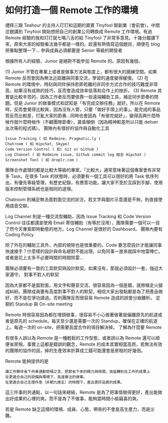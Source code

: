 # 如何打造一個 Remote 工作的環境

禮拜三跟 Teahour 的主持人玎玎和這期的嘉賓 Tinyfool 聊創業（會前會）。中間岔題講到 Tinyfool 開始想把自己的創業公司轉換成 Remote 工作環境。有過 Remote 經驗的我和玎玎就七嘴八舌的給 Tinyfool 了非常多意見。十幾分鐘講下來，原來大家的經驗看法幾乎都是一樣的。趁還有熱情寫這個題目，順便在 blog 把重點整理一下...
參與成員必須都要是 Senior 等級的開發者

根據所有人的經驗，Junior 是絕對不能參加 Remote 的。原因有幾個，

(1) Junior 不管在專業上或者是做事方法與態度上，都有很大的磨練空間。如果 Remote 反而會因為無法近距離與同事交流，學習的速度變得緩慢。
(2) 在 Remote 的環境中，時刻與同伴保持若即若離的非同步方式合作的技巧難度非常高，如果沒有成熟的技巧，反而會造成效率低落和合作上的挫折。
(3) Remote 其實是比較辛苦的，因為工作者反而要依靠一些遠端輔助工具，補足同步節奏的問題。但是 Junior 的做事模式和認知是「有完成交辦任務」就好。所以在 Remote 時，反而會覺得比較爽，因為沒有人管，只要「做好手頭上的事」。能完成的事品質反而比較差，打亂大家的節奏...同時也會因為「有做完就好」，變得高興什麼時候作就什麼時候作（不顧團隊節奏），晨昏顛倒（因為精神較差所以只能 deliver 出次等的程式碼）。
團隊內有很好的協作與自動化工具

    Issue Tracking ( 如 Redmine, Pragmatic.ly )
    Chatroom ( 如 Hipchat, Skype)
    Code Version Control ( 如: Git or Github )
    Log Channel ( 如 Redmine issue, Github commit log 結合 Hipchat )
    Screenshot Tool ( 如 droplr.com ）

團隊合作處理的都是比較大等級的專案，「比較大」通常意味著這個專案會有非常多 Task。在很多 Task 的狀態時，必須要有一個工具可以很好的將 Task 依序列出，有優先等級管理，有歷史紀錄，有應答功能。讓大家不至於互踩到手腳，使用版本控制管理系統也是相同的道理。

Chatroom 則補足無法面對面交流的狀況，若文字與圖片示意還是不夠，則直接使用語音交聊。

Log Channel 則是一種交流型輔助，因為 Issue Tracking 和 Code Version Control 往往都還是使用 Email 寄信輔助（有等於沒用），團隊需要一個可以一目了然今天專案即時動態的地方。Log Channel 是很好的 Dashboard。
團隊內要有 Coding Policy

除了外在的輔助工具外，內部的規矩也是很重要的。Code 要怎麼設計才能讓同事快速接手？什麼樣的設計與命名絕對不能出現，以免同事一進來就踩中地雷陣亡。或者是花上太多不必要時間的時間除雷...

團隊必須要有一致的工具默契與設計默契。如果沒有，那就必須設計一套，強迫大家遵守。
對事不對人的默契

因為大家都不是面對面，用文字和聲音交流，很容易因為一個差錯，就擦槍走火變成糾紛。團隊成員要有高度對事不對人的默契，相信大家出發點都是為了把產品做好，而不是在爭功諉過。否則團隊反而很容易 Remote 造成的誤會分崩離析。
定期的 Standup 與 On-site meeting

Remote 時很容易因為都在埋頭做事，很容易不小心做著做著就偏離原先的航道或者是原先的 schedule。每天至少還是需要一次的 Standup，確保在正確的航道上。每週一次的 on-site，把需要高度合作的項目解決掉。
了解為什麼要 Remote

有很多人誤以為 Remote 是一種輕鬆的工作型態，或者誤以為 Remote 還可以順便省房租。事實上這都是錯誤的觀念，Remote 的成本其實相當高昂，若無法有效的團隊的協作的話，掉的生產效率折算成工錢可能還會是房租的好幾倍。

Remote 能夠提供的是

    讓工作夥伴省下舟車通勤勞頓之苦，把節省下來的精力與時間，效益轉到在工作的成果上
    在更適合自己的設備與環境下，高速專注的做事。
    在更適合自己生理作息（非朝九晚五）的時間下，產出更好品質的成果。

這三件事的共通點，以一句話來總結，Remote 是為了把事情做得更好，產出能做出好成果的心裡的爽。而不是為了不做事，能夠當時間小偷竊喜的爽。

若是 Remote 缺乏這樣的環境、成員、心態，帶來的不會是高生產力，而是災難。
